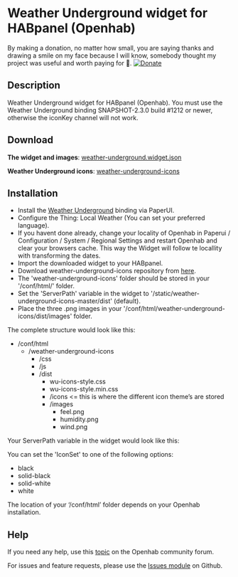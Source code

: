 # Weather Underground widget for HABpanel (Openhab)
By making a donation, no matter how small, you are saying thanks and drawing a smile on my face because I will know, somebody thought my project was useful and worth paying for 🤩. [![Donate](https://img.shields.io/badge/Donate-PayPal-green.svg)](https://www.paypal.com/donate?business=QARL4KXHHZSK8&currency_code=EUR)

## Description
Weather Underground widget for HABpanel (Openhab). You must use the Weather Underground binding SNAPSHOT-2.3.0 build #1212 or newer, otherwise the iconKey channel will not work.

## Download
**The widget and images**: [weather-underground.widget.json](https://github.com/BasvanH/habpanel-widget-weatherunderground)

**Weather Underground icons**: [weather-underground-icons](https://www.npmjs.com/package/weather-underground-icons)

## Installation
- Install the [Weather Underground](https://docs.openhab.org/addons/bindings/weatherunderground/readme.html) binding via PaperUI.
- Configure the Thing: Local Weather (You can set your preferred language).
- If you havent done already, change your locality of Openhab in Paperui / Configuration / System / Regional Settings and restart Openhab and clear your browsers cache. This way the Widget will follow te locallity with transforming the dates.
- Import the downloaded widget to your HABpanel.
- Download weather-underground-icons repository from [here](https://github.com/manifestinteractive/weather-underground-icons).
- The 'weather-underground-icons' folder should be stored in your '/conf/html/' folder.
- Set the 'ServerPath' variable in the widget to '/static/weather-underground-icons-master/dist' (default).
- Place the three .png images in your '/conf/html/weather-underground-icons/dist/images' folder.

The complete structure would look like this:

- /conf/html
  - /weather-underground-icons
    - /css
    - /js
    - /dist
      - wu-icons-style.css
      - wu-icons-style.min.css
      - /icons <= this is where the different icon theme’s are stored
      - /images
        - feel.png
        - humidity.png
        - wind.png
        
Your ServerPath variable in the widget would look like this:

<div ng-init="ServerPath='/static/weather-underground-icons-master/dist'; IconSet='white'">

You can set the 'IconSet' to one of the following options:
- black
- solid-black
- solid-white
- white

The location of your ‘/conf/html’ folder depends on your Openhab installation.

## Help
If you need any help, use this [topic](https://community.openhab.org/t/weather-underground-widget-with-forecast/40260) on the Openhab community forum.

For issues and feature requests, please use the [Issues module](https://github.com/BasvanH/habpanel-widget-weatherunderground/issues) on Github.
